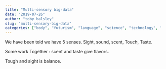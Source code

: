 ```yaml
---
title: "Multi-sensory big-data"
date: "2019-07-26"
author: "toby balsley" 
slug: "multi-sensory-big-data"
categories: ["body", "futurism", "language", "science", "technology", "just-thinking"]
---
```


We have been told we have 5 senses. Sight, sound, scent, Touch, Taste.

Some work Together : scent and taste give flavors.

Tough and sight is balance.

